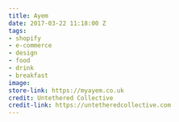 ```yaml
---
title: Ayem
date: 2017-03-22 11:18:00 Z
tags:
- shopify
- e-commerce
- design
- food
- drink
- breakfast
image: 
store-link: https://myayem.co.uk
credit: Untethered Collective
credit-link: https://untetheredcollective.com
---
```


